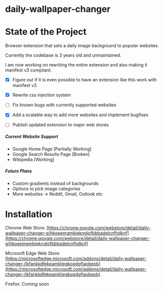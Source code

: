 # daily-wallpaper-changer

# State of the Project

Browser extension that sets a daily image background to popular websites.

Currently the codebase is 3 years old and unmaintained.

I am now working on rewriting the entire extension and also making it manifest v3 compliant.

* [x] Figure out if it is even possible to have an extension like this work with manifest v3
* [x] Rewrite css injection system
* [ ] Fix known bugs with currently supported websites
* [x] Add a scalable way to add more websites and implement bugfixes
* [ ] Publish updated extension to major web stores



##### Current Website Support

* Google Home Page [Partially Working]
* Google Search Results Page [Broken]
* Wikipedia [Working]


##### Future Plans

* Custom gradients instead of backgrounds
* Options to pick image categories
* More websites -> Reddit, Gmail, Outlook etc


# Installation

Chrome Web Store: [https://chrome.google.com/webstore/detail/daily-wallpaper-changer-g/hkoeemgmbjeknglofbbbadelcnfhdknf](https://chrome.google.com/webstore/detail/daily-wallpaper-changer-g/hkoeemgmbjeknglofbbbadelcnfhdknf)

Microsoft Edge Web Store: [https://microsoftedge.microsoft.com/addons/detail/daily-wallpaper-changer-/lkfankkdfekeamkliegkogdgflaobepb](https://microsoftedge.microsoft.com/addons/detail/daily-wallpaper-changer-/lkfankkdfekeamkliegkogdgflaobepb)

Firefox: Coming soon
